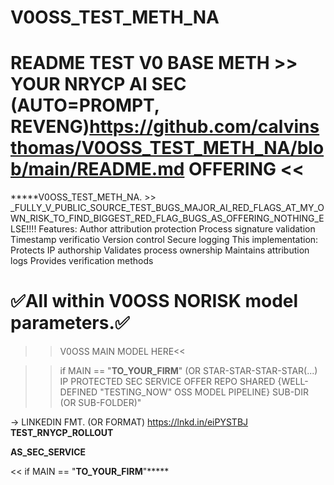 # V0OSS_TEST_METH_NA
# README TEST V0 BASE METH >> YOUR NRYCP AI SEC (AUTO=PROMPT, REVENG)https://github.com/calvinsthomas/V0OSS_TEST_METH_NA/blob/main/README.md OFFERING <<
*****V0OSS_TEST_METH_NA.  >> _FULLY_V_PUBLIC_SOURCE_TEST_BUGS_MAJOR_AI_RED_FLAGS_AT_MY_OWN_RISK_TO_FIND_BIGGEST_RED_FLAG_BUGS_AS_OFFERING_NOTHING_ELSE!!!!
Features:
Author attribution protection
Process signature validation
Timestamp verificatio
Version control
Secure logging
This implementation:
Protects IP authorship
Validates process ownership
Maintains attribution logs
Provides verification methods

# ✅All within V0OSS NORISK model parameters.✅


>>V0OSS MAIN MODEL HERE<<

>> if MAIN == "__TO_YOUR_FIRM__" (OR STAR-STAR-STAR-STAR(...) IP PROTECTED SEC SERVICE OFFER REPO SHARED {WELL-DEFINED "TESTING_NOW" OSS MODEL PIPELINE} SUB-DIR (OR SUB-FOLDER)"

-> LINKEDIN FMT. (OR FORMAT)
https://lnkd.in/eiPYSTBJ
__TEST_RNYCP_ROLLOUT__

__AS_SEC_SERVICE__

<< if MAIN == "__TO_YOUR_FIRM__"*****
